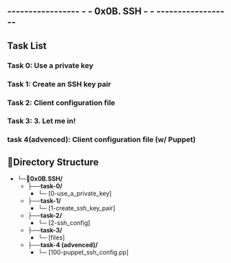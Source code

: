 ## ----------------- - - 0x0B. SSH - - ------------------

## Task List

### Task 0: Use a private key

### Task 1: Create an SSH key pair

### Task 2: Client configuration file

### Task 3: 3. Let me in!

### task 4(advenced): Client configuration file (w/ Puppet)


## 📁Directory Structure


- └─📁**0x0B.SSH/**
  - ├──**task-0/**
    - └─  [0-use_a_private_key]
  - ├──**task-1/**
    - └─ [1-create_ssh_key_pair]
  - ├──**task-2/**
    - └─ [2-ssh_config]
  - ├──**task-3/**
    - └─ [files]
  - ├──**task-4 (advenced)/**
    - └─ [100-puppet_ssh_config.pp]

